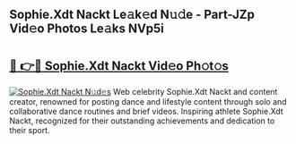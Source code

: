 ## Sophie.Xdt Nackt Le𝚊k𝚎d N𝚞𝚍e - Part-JZp Vid𝚎o Photos Le𝚊ks NVp5i

# <h2><a href="http://fb7cuo6.evod.top/?m=Sophie.Xdt+Nackt">🔗 👉🔴 Sophie.Xdt Nackt Vid𝚎o Ph𝚘t𝚘s</a></h2>

[![Sophie.Xdt Nackt N𝚞d𝚎s](https://i.imgur.com/8V9OHl7.gif)](http://fb7cuo6.evod.top/?m=Sophie.Xdt+Nackt)
Web celebrity Sophie.Xdt Nackt and content creator, renowned for posting dance and lifestyle content through solo and collaborative dance routines and brief videos. Inspiring athlete Sophie.Xdt Nackt, recognized for their outstanding achievements and dedication to their sport. 
